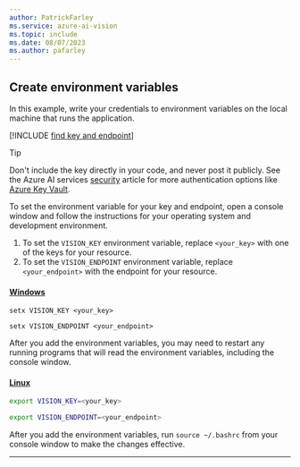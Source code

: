 ```yaml
---
author: PatrickFarley
ms.service: azure-ai-vision
ms.topic: include
ms.date: 08/07/2023
ms.author: pafarley
---
```


## Create environment variables 

In this example, write your credentials to environment variables on the local machine that runs the application.

[!INCLUDE [find key and endpoint](./find-key.md)]

> [!TIP]
> Don't include the key directly in your code, and never post it publicly. See the Azure AI services [security](../../security-features.md) article for more authentication options like [Azure Key Vault](../../use-key-vault.md).

To set the environment variable for your key and endpoint, open a console window and follow the instructions for your operating system and development environment.

1. To set the `VISION_KEY` environment variable, replace `<your_key>` with one of the keys for your resource.
2. To set the `VISION_ENDPOINT` environment variable, replace `<your_endpoint>` with the endpoint for your resource.

#### [Windows](#tab/windows)

```console
setx VISION_KEY <your_key>
```

```console
setx VISION_ENDPOINT <your_endpoint>
```

After you add the environment variables, you may need to restart any running programs that will read the environment variables, including the console window.

#### [Linux](#tab/linux)

```bash
export VISION_KEY=<your_key>
```

```bash
export VISION_ENDPOINT=<your_endpoint>
```

After you add the environment variables, run `source ~/.bashrc` from your console window to make the changes effective.

---
